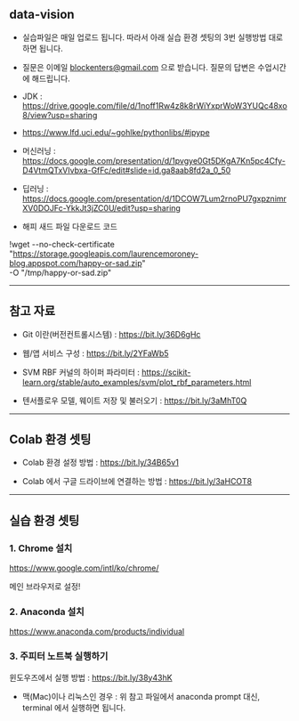 ## data-vision

- 실습파일은 매일 업로드 됩니다. 따라서 아래 실습 환경 셋팅의 3번 실행방법 대로 하면 됩니다. 

- 질문은 이메일  blockenters@gmail.com 으로 받습니다. 질문의 답변은 수업시간에 해드립니다. 

- JDK : https://drive.google.com/file/d/1noff1Rw4z8k8rWiYxprWoW3YUQc48xo8/view?usp=sharing

- https://www.lfd.uci.edu/~gohlke/pythonlibs/#jpype

- 머신러닝 : https://docs.google.com/presentation/d/1pvgye0Gt5DKgA7Kn5pc4Cfy-D4VtmQTxVIvbxa-GfFc/edit#slide=id.ga8aab8fd2a_0_50

- 딥러닝 : https://docs.google.com/presentation/d/1DCOW7Lum2rnoPU7gxpznimrXV0DOJFc-YkkJt3jZC0U/edit?usp=sharing

- 해피 새드 파일 다운로드 코드 

!wget --no-check-certificate \
    "https://storage.googleapis.com/laurencemoroney-blog.appspot.com/happy-or-sad.zip" \
    -O "/tmp/happy-or-sad.zip"

---

## 참고 자료

- Git 이란(버전컨트롤시스템) : https://bit.ly/36D6gHc

- 웹/앱 서비스 구성 : https://bit.ly/2YFaWb5

- SVM RBF 커널의 하이퍼 파라미터 : https://scikit-learn.org/stable/auto_examples/svm/plot_rbf_parameters.html

- 텐서플로우 모델, 웨이트 저장 및 불러오기 : https://bit.ly/3aMhT0Q

---

## Colab 환경 셋팅

- Colab 환경 설정 방법 : https://bit.ly/34B65v1 

- Colab 에서 구글 드라이브에 연결하는 방법 : https://bit.ly/3aHCOT8

---

## 실습 환경 셋팅 

### 1. Chrome 설치 

https://www.google.com/intl/ko/chrome/

메인 브라우저로 설정!

### 2. Anaconda 설치

https://www.anaconda.com/products/individual

### 3. 주피터 노트북 실행하기 

윈도우즈에서 실행 방법 : https://bit.ly/38y43hK

- 맥(Mac)이나 리눅스인 경우 : 위 참고 파일에서 anaconda prompt 대신, terminal 에서 실행하면 됩니다.


